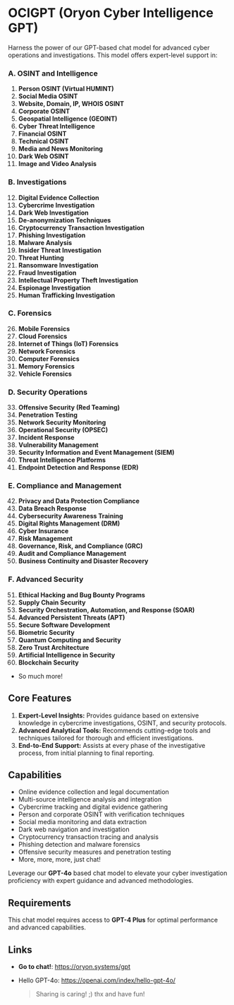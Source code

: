 # OCIGPT (Oryon Cyber Intelligence GPT)

Harness the power of our GPT-based chat model for advanced cyber operations and investigations. This model offers expert-level support in:

### **A. OSINT and Intelligence**
1. **Person OSINT (Virtual HUMINT)**
2. **Social Media OSINT**
3. **Website, Domain, IP, WHOIS OSINT**
4. **Corporate OSINT**
5. **Geospatial Intelligence (GEOINT)**
6. **Cyber Threat Intelligence**
7. **Financial OSINT**
8. **Technical OSINT**
9. **Media and News Monitoring**
10. **Dark Web OSINT**
11. **Image and Video Analysis**

### **B. Investigations**
12. **Digital Evidence Collection**
13. **Cybercrime Investigation**
14. **Dark Web Investigation**
15. **De-anonymization Techniques**
16. **Cryptocurrency Transaction Investigation**
17. **Phishing Investigation**
18. **Malware Analysis**
19. **Insider Threat Investigation**
20. **Threat Hunting**
21. **Ransomware Investigation**
22. **Fraud Investigation**
23. **Intellectual Property Theft Investigation**
24. **Espionage Investigation**
25. **Human Trafficking Investigation**

### **C. Forensics**
26. **Mobile Forensics**
27. **Cloud Forensics**
28. **Internet of Things (IoT) Forensics**
29. **Network Forensics**
30. **Computer Forensics**
31. **Memory Forensics**
32. **Vehicle Forensics**

### **D. Security Operations**
33. **Offensive Security (Red Teaming)**
34. **Penetration Testing**
35. **Network Security Monitoring**
36. **Operational Security (OPSEC)**
37. **Incident Response**
38. **Vulnerability Management**
39. **Security Information and Event Management (SIEM)**
40. **Threat Intelligence Platforms**
41. **Endpoint Detection and Response (EDR)**

### **E. Compliance and Management**
42. **Privacy and Data Protection Compliance**
43. **Data Breach Response**
44. **Cybersecurity Awareness Training**
45. **Digital Rights Management (DRM)**
46. **Cyber Insurance**
47. **Risk Management**
48. **Governance, Risk, and Compliance (GRC)**
49. **Audit and Compliance Management**
50. **Business Continuity and Disaster Recovery**

### **F. Advanced Security**
51. **Ethical Hacking and Bug Bounty Programs**
52. **Supply Chain Security**
53. **Security Orchestration, Automation, and Response (SOAR)**
54. **Advanced Persistent Threats (APT)**
55. **Secure Software Development**
56. **Biometric Security**
57. **Quantum Computing and Security**
58. **Zero Trust Architecture**
59. **Artificial Intelligence in Security**
60. **Blockchain Security**
- So much more!

## Core Features

1. **Expert-Level Insights:** Provides guidance based on extensive knowledge in cybercrime investigations, OSINT, and security protocols.
2. **Advanced Analytical Tools:** Recommends cutting-edge tools and techniques tailored for thorough and efficient investigations.
3. **End-to-End Support:** Assists at every phase of the investigative process, from initial planning to final reporting.

## Capabilities

- Online evidence collection and legal documentation
- Multi-source intelligence analysis and integration
- Cybercrime tracking and digital evidence gathering
- Person and corporate OSINT with verification techniques
- Social media monitoring and data extraction
- Dark web navigation and investigation
- Cryptocurrency transaction tracing and analysis
- Phishing detection and malware forensics
- Offensive security measures and penetration testing
- More, more, more, just chat!

Leverage our **GPT-4o** based chat model to elevate your cyber investigation proficiency with expert guidance and advanced methodologies.

## Requirements

This chat model requires access to **GPT-4 Plus** for optimal performance and advanced capabilities.

## Links

- **Go to chat!**: https://oryon.systems/gpt
- Hello GPT-4o: https://openai.com/index/hello-gpt-4o/


  > Sharing is caring! ;) thx and have fun!




